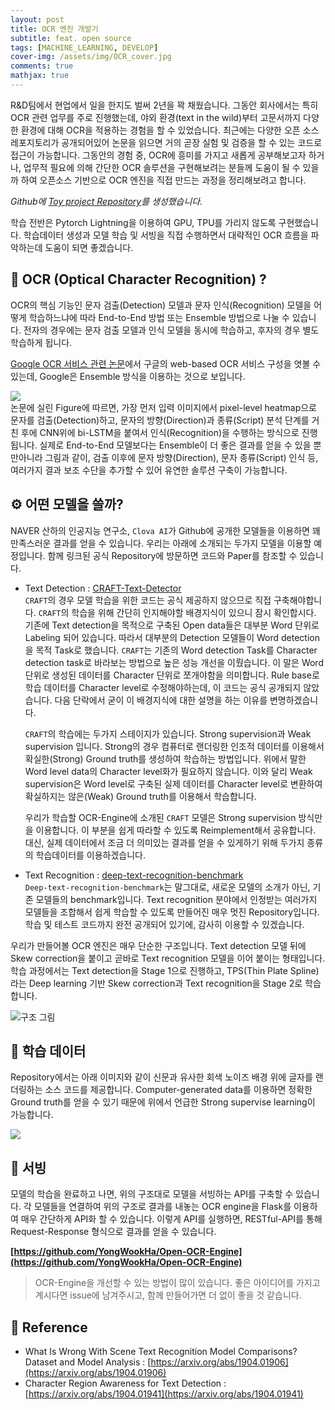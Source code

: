 ```yaml
---
layout: post
title: OCR 엔진 개발기
subtitle: feat. open source
tags: [MACHINE_LEARNING, DEVELOP]
cover-img: /assets/img/OCR_cover.jpg
comments: true
mathjax: true
---
```


R&D팀에서 현업에서 일을 한지도 벌써 2년을 꽉 채웠습니다. 그동안 회사에서는 특히 OCR 관련 업무를 주로 진행했는데, 야외 환경(text in the wild)부터 고문서까지 다양한 환경에 대해 OCR을 적용하는 경험을 할 수 있었습니다. 최근에는 다양한 오픈 소스 레포지토리가 공개되어있어 논문을 읽으면 거의 곧장 실험 및 검증을 할 수 있는 코드로 접근이 가능합니다. 그동안의 경험 중, OCR에 흥미를 가지고 새롭게 공부해보고자 하거나, 업무적 필요에 의해 간단한 OCR 솔루션을 구현해보려는 분들께 도움이 될 수 있을까 하여 오픈소스 기반으로 OCR 엔진을 직접 만드는 과정을 정리해보려고 합니다.

*Github에 [Toy project Repository](https://github.com/YongWookHa/Open-OCR-Engine)를 생성했습니다.*  

학습 전반은 Pytorch Lightning을 이용하여 GPU, TPU를 가리지 않도록 구현했습니다. 학습데이터 생성과 모델 학습 및 서빙을 직접 수행하면서 대략적인 OCR 흐름을 파악하는데 도움이 되면 좋겠습니다.

## 🔎 OCR (Optical Character Recognition) ?

OCR의 핵심 기능인 문자 검출(Detection) 모델과 문자 인식(Recognition) 모델을 어떻게 학습하느냐에 따라 End-to-End 방법 또는 Ensemble 방법으로 나눌 수 있습니다. 전자의 경우에는 문자 검출 모델과 인식 모델을 동시에 학습하고, 후자의 경우 별도 학습하게 됩니다.  

[Google OCR 서비스 관련 논문](https://das2018.cvl.tuwien.ac.at/media/filer_public/85/fd/85fd4698-040f-45f4-8fcc-56d66533b82d/das2018_short_papers.pdf#page=23)에서 구글의 web-based OCR 서비스 구성을 엿볼 수 있는데, Google은 Ensemble 방식을 이용하는 것으로 보입니다.

![](https://www.dropbox.com/s/zjkvt6cm3pv2f7x/google_ocr_structure.jpg?raw=1)  
논문에 실린 Figure에 따르면, 가장 먼저 입력 이미지에서 pixel-level heatmap으로 문자를 검출(Detection)하고, 문자의 방향(Direction)과 종류(Script) 분석 단계를 거친 후에 CNN위에 bi-LSTM을 붙여서 인식(Recognition)을 수행하는 방식으로 진행됩니다. 실제로 End-to-End 모델보다는 Ensemble이 더 좋은 결과를 얻을 수 있을 뿐만아니라 그림과 같이, 검출 이후에 문자 방향(Direction), 문자 종류(Script) 인식 등, 여러가지 결과 보조 수단을 추가할 수 있어 유연한 솔루션 구축이 가능합니다.

## ⚙ 어떤 모델을 쓸까?

NAVER 산하의 인공지능 연구소, `Clova AI`가 Github에 공개한 모델들을 이용하면 꽤 만족스러운 결과를 얻을 수 있습니다. 우리는 아래에 소개되는 두가지 모델을 이용할 예정입니다. 함께 링크된 공식 Repository에 방문하면 코드와 Paper를 참조할 수 있습니다.

- Text Detection : [CRAFT-Text-Detector](https://github.com/clovaai/CRAFT-pytorch)  
    `CRAFT`의 경우 모델 학습을 위한 코드는 공식 제공하지 않으므로 직접 구축해야합니다. `CRAFT`의 학습을 위해 간단히 인지해야할 배경지식이 있으니 잠시 확인합시다. 기존에 Text detection을 목적으로 구축된 Open data들은 대부분 Word 단위로 Labeling 되어 있습니다. 따라서 대부분의 Detection 모델들이 Word detection을 목적 Task로 했습니다. `CRAFT`는 기존의 Word detection Task를 Character detection task로 바라보는 방법으로 높은 성능 개선을 이뤘습니다. 이 말은 Word 단위로 생성된 데이터를 Character 단위로 쪼개야함을 의미합니다. Rule base로 학습 데이터를 Character level로 수정해야하는데, 이 코드는 공식 공개되지 않았습니다. 다음 단락에서 굳이 이 배경지식에 대한 설명을 하는 이유를 변명하겠습니다.  

    `CRAFT`의 학습에는 두가지 스테이지가 있습니다. Strong supervision과 Weak supervision 입니다. Strong의 경우 컴퓨터로 랜더링한 인조적 데이터를 이용해서 확실한(Strong) Ground truth를 생성하여 학습하는 방법입니다. 위에서 말한 Word level data의 Character level화가 필요하지 않습니다. 이와 달리 Weak supervision은 Word level로 구축된 실제 데이터를 Character level로 변환하여 확실하지는 않은(Weak) Ground truth를 이용해서 학습합니다.  

    우리가 학습할 OCR-Engine에 소개된 `CRAFT` 모델은 Strong supervision 방식만을 이용합니다. 이 부분을 쉽게 따라할 수 있도록 Reimplement해서 공유합니다. 대신, 실제 데이터에서 조금 더 의미있는 결과를 얻을 수 있게하기 위해 두가지 종류의 학습데이터를 이용하겠습니다.  

- Text Recognition : [deep-text-recognition-benchmark](https://github.com/clovaai/deep-text-recognition-benchmark)   
    `Deep-text-recognition-benchmark`는 말그대로, 새로운 모델의 소개가 아닌, 기존 모델들의 benchmark입니다. Text recognition 분야에서 인정받는 여러가지 모델들을 조합해서 쉽게 학습할 수 있도록 만들어진 매우 멋진 Repository입니다. 학습 및 테스트 코드까지 완전 공개되어 있기에, 감사히 이용할 수 있겠습니다.  

우리가 만들어볼 OCR 엔진은 매우 단순한 구조입니다. Text detection 모델 뒤에 Skew correction을 붙이고 곧바로 Text recognition 모델을 이어 붙이는 형태입니다. 학습 과정에서는 Text detection을 Stage 1으로 진행하고, TPS(Thin Plate Spline)라는 Deep learning 기반 Skew correction과 Text recognition을 Stage 2로 학습합니다.  

![구조 그림](https://www.dropbox.com/s/yb49iw3my0ymzws/open-ocr-structure.jpg?raw=1)

## 🧬 학습 데이터

Repository에서는 아래 이미지와 같이 신문과 유사한 회색 노이즈 배경 위에 글자를 랜더링하는 소스 코드를 제공합니다. Computer-generated data를 이용하면 정확한 Ground truth를 얻을 수 있기 때문에 위에서 언급한 Strong supervise learning이 가능합니다.

![](https://www.dropbox.com/s/m06dnj5m85y5zwy/generated_1.jpg?raw=1)  


## 🎉 서빙  
모델의 학습을 완료하고 나면, 위의 구조대로 모델을 서빙하는 API를 구축할 수 있습니다. 각 모델들을 연결하여 위의 구조로 결과를 내놓는 OCR engine을 Flask를 이용하여 매우 간단하게 API화 할 수 있습니다. 이렇게 API를 실행하면, RESTful-API를 통해 Request-Response 형식으로 결과를 얻을 수 있습니다.

**[https://github.com/YongWookHa/Open-OCR-Engine](https://github.com/YongWookHa/Open-OCR-Engine)**

> OCR-Engine을 개선할 수 있는 방법이 많이 있습니다. 좋은 아이디어를 가지고 계시다면 issue에 남겨주시고, 함께 만들어가면 더 없이 좋을 것 같습니다.


## 🔗 Reference 
- What Is Wrong With Scene Text Recognition Model Comparisons? Dataset and Model Analysis : [https://arxiv.org/abs/1904.01906](https://arxiv.org/abs/1904.01906)
- Character Region Awareness for Text Detection : [https://arxiv.org/abs/1904.01941](https://arxiv.org/abs/1904.01941)